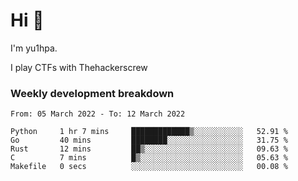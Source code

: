 # Hi 👋

I'm yu1hpa.

I play CTFs with Thehackerscrew

### Weekly development breakdown

<!--START_SECTION:waka-->

```text
From: 05 March 2022 - To: 12 March 2022

Python     1 hr 7 mins     █████████████▒░░░░░░░░░░░   52.91 %
Go         40 mins         ████████░░░░░░░░░░░░░░░░░   31.75 %
Rust       12 mins         ██▒░░░░░░░░░░░░░░░░░░░░░░   09.63 %
C          7 mins          █▒░░░░░░░░░░░░░░░░░░░░░░░   05.63 %
Makefile   0 secs          ░░░░░░░░░░░░░░░░░░░░░░░░░   00.08 %
```

<!--END_SECTION:waka-->

